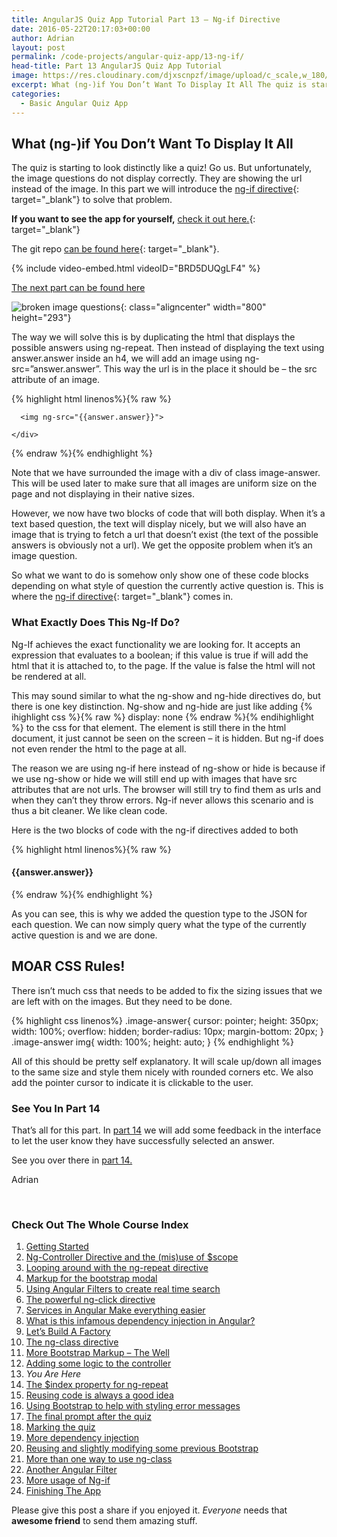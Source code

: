 ```yaml
---
title: AngularJS Quiz App Tutorial Part 13 – Ng-if Directive
date: 2016-05-22T20:17:03+00:00
author: Adrian
layout: post
permalink: /code-projects/angular-quiz-app/13-ng-if/
head-title: Part 13 AngularJS Quiz App Tutorial
image: https://res.cloudinary.com/djxscnpzf/image/upload/c_scale,w_180/v1463932337/Angular-quiz-part-13_app4jm.jpg
excerpt: What (ng-)if You Don’t Want To Display It All The quiz is starting to look distinctly like a quiz! Go us. But unfortunately, the image questions do not display correctly. They are showing the url instead of the image. In …
categories:
  - Basic Angular Quiz App
---
```

## What (ng-)if You Don&#8217;t Want To Display It All

The quiz is starting to look distinctly like a quiz! Go us. But unfortunately, the image questions do not display correctly. They are showing the url instead of the image. In this part we will introduce the [ng-if directive](https://docs.angularjs.org/api/ng/directive/ngIf){: target="_blank"}<!--_--> to solve that problem.

**If you want to see the app for yourself,** [check it out here.]({{site.url}}/turtlefacts){: target="_blank"}<!--_-->

The git repo [can be found here](https://github.com/adiman9/HungryTurtleFactQuiz){: target="_blank"}<!--_-->.

{% include video-embed.html videoID="BRD5DUQgLF4" %}

[The next part can be found here]({{site.url}}/code-projects/angular-quiz-app/14-index-for-ng-repeat/)

![broken image questions](https://res.cloudinary.com/djxscnpzf/image/upload/c_scale,w_800/v1464630277/broken_image_questions_tpsmfc.jpg){: class="aligncenter" width="800" height="293"}

The way we will solve this is by duplicating the html that displays the possible answers using ng-repeat. Then instead of displaying the text using answer.answer inside an h4, we will add an image using ng-src=”answer.answer”. This way the url is in the place it should be &#8211; the src attribute of an image.

{% highlight html linenos%}{% raw %}
<div class="row">
  <div class="col-sm-6" ng-repeat="answer in quiz.dataService.quizQuestions[quiz.activeQuestion].possibilities">
    <div class="image-answer">

      <img ng-src="{{answer.answer}}">

    </div>
  </div>
</div>
{% endraw %}{% endhighlight %}

Note that we have surrounded the image with a div of class image-answer. This will be used later to make sure that all images are uniform size on the page and not displaying in their native sizes.

However, we now have two blocks of code that will both display. When it’s a text based question, the text will display nicely, but we will also have an image that is trying to fetch a url that doesn’t exist (the text of the possible answers is obviously not a url). We get the opposite problem when it’s an image question.

So what we want to do is somehow only show one of these code blocks depending on what style of question the currently active question is. This is where the [ng-if directive](https://docs.angularjs.org/api/ng/directive/ngIf){: target="_blank"}<!--_--> comes in.

### What Exactly Does This Ng-If Do?

Ng-If achieves the exact functionality we are looking for. It accepts an expression that evaluates to a boolean; if this value is true if will add the html that it is attached to, to the page. If the value is false the html will not be rendered at all.

This may sound similar to what the ng-show and ng-hide directives do, but there is one key distinction. Ng-show and ng-hide are just like adding 
{% ihighlight css %}{% raw %}
display: none
{% endraw %}{% endihighlight %} to the css for that element. The element is still there in the html document, it just cannot be seen on the screen &#8211; it is hidden. But ng-if does not even render the html to the page at all.

The reason we are using ng-if here instead of ng-show or hide is because if we use ng-show or hide we will still end up with images that have src attributes that are not urls. The browser will still try to find them as urls and when they can’t they throw errors. Ng-if never allows this scenario and is thus a bit cleaner. We like clean code.

Here is the two blocks of code with the ng-if directives added to both

{% highlight html linenos%}{% raw %}
<div class="row"
  ng-if="quiz.dataService.quizQuestions[quiz.activeQuestion].type === 'text'">
    <div class="col-sm-6" ng-repeat="answer in quiz.dataService.quizQuestions[quiz.activeQuestion].possibilities">
      <h4 class="answer">
        {{answer.answer}}
      </h4>
    </div>
</div>
		                    
<div class="row"
  ng-if="quiz.dataService.quizQuestions[quiz.activeQuestion].type === 'image'">
    <div class="col-sm-6" ng-repeat="answer in quiz.dataService.quizQuestions[quiz.activeQuestion].possibilities">
      <div class="image-answer">
        <img ng-src="{{answer.answer}}">
      </div>
    </div>
</div>
{% endraw %}{% endhighlight %}

As you can see, this is why we added the question type to the JSON for each question. We can now simply query what the type of the currently active question is and we are done.

## MOAR CSS Rules!

There isn’t much css that needs to be added to fix the sizing issues that we are left with on the images. But they need to be done.

{% highlight css linenos%}
.image-answer{
  cursor: pointer;
  height: 350px;
  width: 100%;
  overflow: hidden;
  border-radius: 10px;
  margin-bottom: 20px;
}
.image-answer img{
  width: 100%;
  height: auto;
}
{% endhighlight %}

All of this should be pretty self explanatory. It will scale up/down all images to the same size and style them nicely with rounded corners etc. We also add the pointer cursor to indicate it is clickable to the user.

### See You In Part 14

That’s all for this part. In [part 14]({{site.url}}/code-projects/angular-quiz-app/14-index-for-ng-repeat/) we will add some feedback in the interface to let the user know they have successfully selected an answer.

See you over there in [part 14.]({{site.url}}/code-projects/angular-quiz-app/14-index-for-ng-repeat/)

Adrian

&nbsp;

### Check Out The Whole Course Index

1. [Getting Started]({{site.url}}/code-projects/1-build-angular-quiz-app-scratch/)
2. [Ng-Controller Directive and the (mis)use of $scope]({{site.url}}/code-projects/angular-quiz-app/2-ng-controller-scope/)
3. [Looping around with the ng-repeat directive]({{site.url}}/code-projects/angular-quiz-app/3-ng-repeat-directive/)
4. [Markup for the bootstrap modal]({{site.url}}/code-projects/angular-quiz-app/4-bootstrap-modal/)
5. [Using Angular Filters to create real time search]({{site.url}}/code-projects/angular-quiz-app/5-angular-filters/)
6. [The powerful ng-click directive]({{site.url}}/code-projects/angular-quiz-app/6-ng-click-directive/)
7. [Services in Angular Make everything easier]({{site.url}}/code-projects/angular-quiz-app/7-angular-services/)
8. [What is this infamous dependency injection in Angular?]({{site.url}}/code-projects/angular-quiz-app/8-dependency-injection/)
9. [Let&#8217;s Build A Factory]({{site.url}}/code-projects/angular-quiz-app/9-angular-factories/)
10. [The ng-class directive]({{site.url}}/code-projects/angular-quiz-app/10-ng-class/)
11. [More Bootstrap Markup &#8211; The Well]({{site.url}}/code-projects/angular-quiz-app/11-bootstrap-well/)
12. [Adding some logic to the controller]({{site.url}}/code-projects/angular-quiz-app/12-controller-logic/)
13. *You Are Here*
14. [The $index property for ng-repeat]({{site.url}}/code-projects/angular-quiz-app/14-index-for-ng-repeat/)
15. [Reusing code is always a good idea]({{site.url}}/code-projects/angular-quiz-app/15-reusing-code/)
16. [Using Bootstrap to help with styling error messages]({{site.url}}/code-projects/angular-quiz-app/16-bootstrap-alerts/)
17. [The final prompt after the quiz]({{site.url}}/code-projects/angular-quiz-app/17-final-prompt/)
18. [Marking the quiz]({{site.url}}/code-projects/angular-quiz-app/18-marking-the-quiz/)
19. [More dependency injection]({{site.url}}/code-projects/angular-quiz-app/19-angular-dependency-injection/)
20. [Reusing and slightly modifying some previous Bootstrap]({{site.url}}/code-projects/angular-quiz-app/20-familiar-bootstrap/)
21. [More than one way to use ng-class]({{site.url}}/code-projects/angular-quiz-app/21-function-with-ng-class/)
22. [Another Angular Filter]({{site.url}}/code-projects/angular-quiz-app/22-angular-number-filter/)
23. [More usage of Ng-if]({{site.url}}/code-projects/angular-quiz-app/23-angular-ng-if/)
24. [Finishing The App]({{site.url}}/code-projects/angular-quiz-app/24-finished-angular-project/)


Please give this post a share if you enjoyed it. _Everyone_ needs that **awesome friend** to send them amazing stuff.
